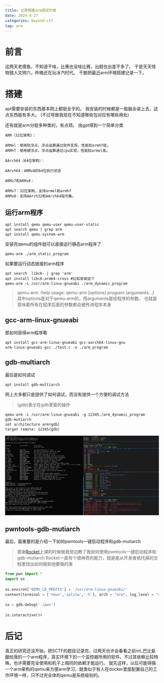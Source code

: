 ```yaml
---
title: 记录搭建arm调试环境
date: 2024-9-27
categories: beyond-ctf
tag: arm
---
```

# 前言
这两天老摸鱼，不知道干啥，比赛也没啥比赛，出题也出差不多了。
于是天天怪物猎人文明六，昨晚还在玩冰汽时代。
干脆把最近arm环境搭建记录一下。
# 搭建
apt需要安装的东西基本网上都挺全乎的。
我安装的时候都是一股脑全装上去，这点东西能有多大。
(不过导致我现在不知道哪些包对应有哪些用处)

还有就是arm分挺多种类的，有点烦。
由gpt得到一个简单分类
```
ARM（32位架构）：

ARMel：使用软浮点，浮点运算通过软件实现，性能较armhf低。
ARMhf：使用硬浮点，浮点运算通过cpu实现，性能较armel高。

AArch64（64位架构）：

AArch64：ARMv8的64位执行状态

ARMv7和ARMv8：

ARMv7：32位架构，支持armel和armhf
ARMv8：支持AArch32和AArch64指令集。
```

## 运行arm程序
```shell
apt install qemu qemu-user qemu-user-static
apt search qemu | grep arm
apt install qemu-system-arm
```

安装完qemu的组件就可以直接运行静态arm程序了
```shell
qemu-arm ./arm_static_program
```

如果要运行动态链接的arm程序
```shell
apt search  libc6- | grep 'arm'
apt install libc6-arm64-cross #比如安装这个 
qemu-arm -L /usr/arm-linux-gnueabi ./arm_dynamic_program
```
> qemu-arm -help
> usage: qemu-arm [options] program [arguments...]
> 其中options是对于qemu-arm的，而arguments是给程序的参数。
> 也就是意味着所有在程序后面的参数都会被传进程序本身

## gcc-arm-linux-gnueabi
那如何获得arm程序嘞
```shell
apt install gcc-arm-linux-gnueabi gcc-aarch64-linux-gnu
arm-linux-gnueabi-gcc ./test.c -o ./arm_program
```

## gdb-multiarch
最后是如何调试
```shell
apt install gdb-multiarch
```
网上大多都只是提供了如何调试，而没有提供一个方便的调试方法
> (gdb)表示在gdb里面的操作
```shell
qemu-arm -L /usr/arm-linux-gnueabi -g 12345./arm_dynamic_program
gdb-mutiarch
set architecture arm(gdb)
target remote: 12345(gdb)
```
![最终效果](./arm-debug/arm-gdb.png)

## pwntools-gdb-mutiarch
最后，最重要的是介绍一下如何pwntools一键启动程序和gdb-mutiarch
> 感谢[Rocket](https://rocketmadev.github.io/)上课的时候做我旁边教了我如何使用pwntools一键启动程序和gdb-mutiarch
> Rocket一直有个很神奇的能力，就是能从开发者依托屎的文档里找出如何做到他要做的事

```python
from pwn import *
import os

os.environ['QEMU_LD_PREFIX'] = '/usr/arm-linux-gnueabi/'
context(terminal = ['tmux','splitw','-h'], arch = "arm", log_level = "debug")

io = gdb.debug('./pwn')

io.interactive()#
```
# 后记
真正的研究还没开始，把SCTF的题目记录完，过两天也许会看看之前int_巴比氨酸给我的一个arm程序，真实环境下的一个监控器所用的软件。不过其依赖比较特殊，也许需要完全使用和机子上相同的依赖才能运行。
就先这样，以后可能得搞一个arm架构的qemu来方便arm学习，就类似于有人在docker里面配置自己的工作环境一样，只不过完全体的qemu是系统级别的。
